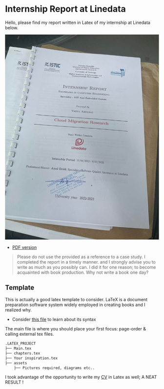 #  Internship Report at Linedata
Hello, please find my report written in Latex of my internship at Linedata below. 
<br>

![Homepage](assets/reportMAIN.jpg)

- [PDF version](pfa_yaya.pdf)
> Please do not use the provided as a reference to a case study. I completed the report in a timely manner. and I strongly advise you to write as much as you possibly can.
I did it for one reason; to become acquainted with book production. Why not write a book one day?

## Template
This is actually a good latex template to consider. LaTeX is a document preparation software system widely employed in creating books and I realized why.

- Consider [this file](aide-memoire_Latex.pdf) to learn about its syntax


The main file is where you should place your first focus: page-order & calling external tex files.

``` 
.LATEX_PROJECT
├── Main.tex
├── chapters.tex
├── Your inspiration.tex
├── assets
    ├── Pictures required, diagrams etc..
``` 
I took advantage of the opportunity to write my [CV](assets/CurriculumVitae.pdf) in Latex as well; A NEAT RESULT !
